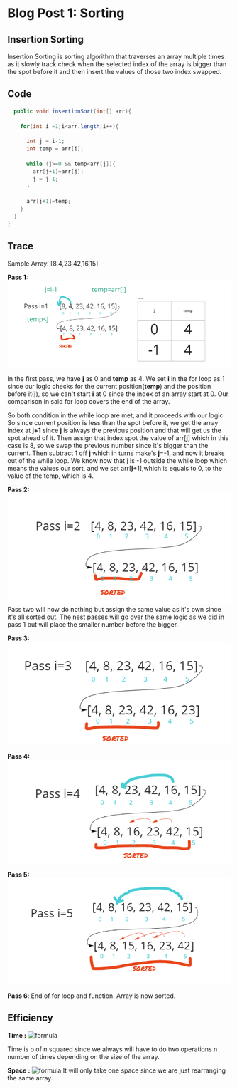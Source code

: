 # Blog Post 1: Sorting

## Insertion Sorting

Insertion Sorting is sorting algorithm that traverses an array multiple times as it slowly track check when the selected index of the array is bigger than the spot before it and then insert the values of those two index swapped.

## Code

``` Java
  public void insertionSort(int[] arr){

    for(int i =1;i<arr.length;i++){

      int j = i-1;
      int temp = arr[i];

      while (j>=0 && temp<arr[j]){
        arr[j+1]=arr[j];
        j = j-1;
      }

      arr[j+1]=temp;
    }
  }
}
```


## Trace

Sample Array: [8,4,23,42,16,15]

**Pass 1:**
![Pass 1](./BlogAssets/SortAssets/pass1.PNG)

In the first pass, we have **j** as 0 and **temp** as 4. We set **i** in the for loop as 1 since our logic checks for the current position(**temp**) and the position before it(**j**), so we can't start **i** at 0 since the index of an array start at 0. Our comparison in said for loop covers the end of the array.

So both condition in the while loop are met, and it proceeds with our logic. So since current position is less than the spot before it, we get the array index at **j+1** since **j** is always the previous position and that will get us the spot ahead of it. Then assign that index spot the value of arr[**j**] which in this case is 8, so we swap the previous number since it's bigger than the current. Then subtract 1 off **j** which in turns make's **j**=-1, and now it breaks out of the while loop. We know now that j is -1 outside the while loop which means the values our sort, and we set arr[**j**+1],which is equals to 0, to the value of the temp, which is 4.



**Pass 2:**
![Pass 2](./BlogAssets/SortAssets/pass2.PNG)
Pass two will now do nothing but assign the same value as it's own since it's all sorted out. The nest passes will go over the same logic as we did in pass 1 but will place the smaller number before the bigger.


**Pass 3:**
![Pass 3](./BlogAssets/SortAssets/pass3.PNG)

**Pass 4:**
![Pass 4](./BlogAssets/SortAssets/pass4.PNG)


**Pass 5:**
![Pass 5](./BlogAssets/SortAssets/pass5.PNG)

**Pass 6**:
End of for loop and function. Array is now sorted.




## Efficiency

**Time :** ![formula](https://render.githubusercontent.com/render/math?math=O(n^2))

Time is o of n squared since we always will have to do two operations n number of times depending on the size of the array.

**Space :**  ![formula](https://render.githubusercontent.com/render/math?math=O(1))
It will only take one space since we are just rearranging the same array.
